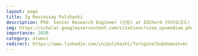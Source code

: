 ```yaml
---
layout: page
title: Iq Reviessay Pulshashi
description: PhD. Senior Research Engineer (선임) at IOChord (아이오코드)
img: https://scholar.googleusercontent.com/citations?view_op=medium_photo&user=5kmDnKsAAAAJ&citpid=1
importance: 2020
category: alumni
redirect: https://www.linkedin.com/in/pulshashi/?originalSubdomain=kr
---
```

